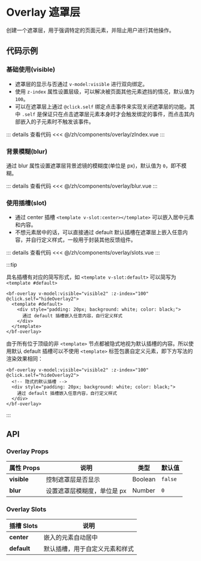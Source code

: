# Overlay 遮罩层

创建一个遮罩层，用于强调特定的页面元素，并阻止用户进行其他操作。

<script setup>
import zIndex from './zIndex.vue'
import Blur from './blur.vue'
import Slots from './slots.vue'
</script>

## 代码示例

### 基础使用(visible)

- 遮罩层的显示与否通过 `v-model:visible` 进行双向绑定。
- 使用 `z-index` 属性设置层级，可以解决被页面其他元素遮挡的情况，默认值为`100`。
- 可以在遮罩层上通过 `@click.self` 绑定点击事件来实现关闭遮罩层的功能。其中 `.self` 是保证只在点击遮罩层元素本身时才会触发绑定的事件，而点击其内部嵌入的子元素时不触发该事件。

<div class="demo-block">

<zIndex />

::: details 查看代码
<<< @/zh/components/overlay/zIndex.vue
:::

</div>

### 背景模糊(blur)

通过 blur 属性设置遮罩层背景滤镜的模糊度(单位是 px)，默认值为 `0`，即不模糊。

<div class="demo-block">

<Blur />

::: details 查看代码
<<< @/zh/components/overlay/blur.vue
:::

</div>

### 使用插槽(slot)

- 通过 center 插槽 `<template v-slot:center></template>` 可以嵌入居中元素和内容。
- 不想元素居中的话，可以直接通过 default 默认插槽在遮罩层上嵌入任意内容，并自行定义样式，一般用于封装其他反馈组件。

<div class="demo-block">

<Slots />

::: details 查看代码
<<< @/zh/components/overlay/slots.vue
:::

</div>

:::tip

具名插槽有对应的简写形式，如 `<template v-slot:default>` 可以简写为 `<template #default>`

```vue
<bf-overlay v-model:visible="visible2" :z-index="100" @click.self="hideOverlay2">
  <template #default>
    <div style="padding: 20px; background: white; color: black;">
      通过 default 插槽嵌入任意内容，自行定义样式
    </div>
  </template>
</bf-overlay>
```

由于所有位于顶级的非 `<template>` 节点都被隐式地视为默认插槽的内容。所以使用默认 default 插槽可以不使用 `<template>` 标签包裹自定义元素，即下方写法的渲染效果相同：

```vue
<bf-overlay v-model:visible="visible2" :z-index="100" @click.self="hideOverlay2">
  <!-- 隐式的默认插槽 -->
  <div style="padding: 20px; background: white; color: black;">
    通过 default 插槽嵌入任意内容，自行定义样式
  </div>
</bf-overlay>
```

:::

## API

### Overlay Props

| 属性 Props  | 说明                        | 类型    | 默认值  |
| ----------- | --------------------------- | ------- | ------- |
| **visible** | 控制遮罩层是否显示          | Boolean | `false` |
| **blur**    | 设置遮罩层模糊度，单位是 px | Number  | `0`     |

### Overlay Slots

| 插槽 Slots  | 说明                           |
| ----------- | ------------------------------ |
| **center**  | 嵌入的元素自动居中             |
| **default** | 默认插槽，用于自定义元素和样式 |
